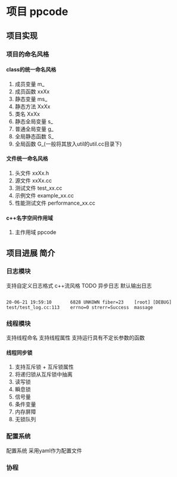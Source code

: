 # 项目 ppcode

## 项目实现

### 项目的命名风格

#### class的统一命名风格
1. 成员变量 m_
2. 成员函数 xxXx
3. 静态变量 ms_
4. 静态方法 XxXx
5. 类名     XxXx
6. 静态全局变量 s_
7. 普通全局变量  g_ 
8. 全局静态函数  S_
9. 全局函数      G_(一般将其放入util的util.cc目录下)

#### 文件统一命名风格
1. 头文件 xxXx.h
2. 源文件 xxXx.cc
3. 测试文件 test_xx.cc
4. 示例文件 example_xx.cc
5. 性能测试文件 performance_xx.cc

#### c++名字空间作用域
1. 主作用域 ppcode


## 项目进展 简介

### 日志模块

支持自定义日志格式
c++流风格
TODO 异步日志
默认输出日志
```

20-06-21 19:59:10       6828 UNKOWN fiber=23    [root] [DEBUG]  test/test_log.cc:113    errno=0 strerr=Success  massage

```

### 线程模块
支持线程命名
支持线程属性
支持运行具有不定长参数的函数

#### 线程同步锁

1. 支持互斥锁 + 互斥锁属性
2. 将递归锁从互斥锁中抽离
3. 读写锁
4. 瞬息锁
5. 信号量
6. 条件变量
7. 内存屏障
8. 无锁队列


### 配置系统

配置系统 采用yaml作为配置文件

### 协程




